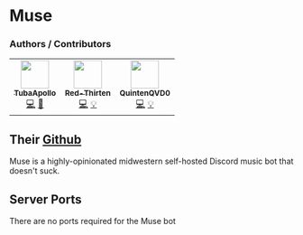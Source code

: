 # Muse

### Authors / Contributors
<!-- prettier-ignore-start -->
<!-- markdownlint-disable -->
<table>
    <tr>
        <td align="center">
            <a href="https://github.com/TubaApollo">
                <img src="https://avatars.githubusercontent.com/u/86665265" width="50px;" alt=""/><br /><sub><b>TubaApollo</b></sub>
            </a>
            <br />
            <a href="https://github.com/parkervcp/eggs/commits?author=TubaApollo" title="Codes">💻</a>
            <a href="https://github.com/parkervcp/eggs/commits?author=TubaApollo" title="Maintains">🔨</a>
        </td>
        <td align="center">
            <a href="https://github.com/lilkingjr1">
                <img src="https://avatars.githubusercontent.com/u/4533989" width="50px;" alt=""/><br /><sub><b>Red-Thirten</b></sub>
            </a>
            <br />
            <a href="https://github.com/parkervcp/eggs/commits?author=lilkingjr1" title="Codes">💻</a>
            <a href="https://github.com/parkervcp/eggs/commits?author=lilkingjr1" title="Contributor">💡</a>
        </td>
        <td align="center">
            <a href="https://github.com/QuintenQVD0">
                <img src="https://avatars.githubusercontent.com/u/67589015" width="50px;" alt=""/><br /><sub><b>QuintenQVD0</b></sub>
            </a>
            <br />
            <a href="https://github.com/parkervcp/eggs/commits?author=QuintenQVD0" title="Codes">💻</a>
            <a href="https://github.com/parkervcp/eggs/commits?author=QuintenQVD0" title="Contributor">💡</a>
        </td>        
    </tr>
</table>
<!-- markdownlint-enable -->
<!-- prettier-ignore-end -->

## Their [Github](https://github.com/codetheweb/muse)

Muse is a highly-opinionated midwestern self-hosted Discord music bot that doesn't suck.

## Server Ports

There are no ports required for the Muse bot
